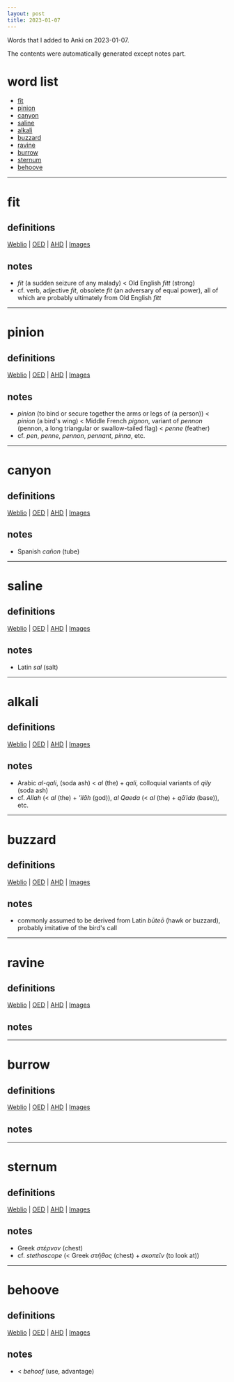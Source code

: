 ```yaml
---
layout: post
title: 2023-01-07
---
```


Words that I added to Anki on 2023-01-07.

The contents were automatically generated except notes part.
# word list
- [fit](#fit)
- [pinion](#pinion)
- [canyon](#canyon)
- [saline](#saline)
- [alkali](#alkali)
- [buzzard](#buzzard)
- [ravine](#ravine)
- [burrow](#burrow)
- [sternum](#sternum)
- [behoove](#behoove)

---

# fit
## definitions
[Weblio](https://ejje.weblio.jp/content_find?query=fit&searchType=exact)
|
[OED](https://www.oed.com/search?q=fit)
|
[AHD](https://www.ahdictionary.com/word/search.html?q=fit)
|
[Images](https://www.google.com/search?tbm=isch&q=fit)

## notes
- *fit* (a sudden seizure of any malady) &lt; Old English *fitt* (strong)
- cf. verb, adjective *fit*, obsolete *fit* (an adversary of equal power), all of which are probably ultimately from Old English *fitt*

---

# pinion
## definitions
[Weblio](https://ejje.weblio.jp/content_find?query=pinion&searchType=exact)
|
[OED](https://www.oed.com/search?q=pinion)
|
[AHD](https://www.ahdictionary.com/word/search.html?q=pinion)
|
[Images](https://www.google.com/search?tbm=isch&q=pinion)

## notes
- *pinion* (to bind or secure together the arms or legs of (a person)) &lt; *pinion* (a bird's wing) &lt; Middle French *pignon*, variant of *pennon* (pennon, a long triangular or swallow-tailed flag) &lt; *penne* (feather)
- cf. *pen*, *penne*, *pennon*, *pennant*, *pinna*, etc.

---

# canyon
## definitions
[Weblio](https://ejje.weblio.jp/content_find?query=canyon&searchType=exact)
|
[OED](https://www.oed.com/search?q=canyon)
|
[AHD](https://www.ahdictionary.com/word/search.html?q=canyon)
|
[Images](https://www.google.com/search?tbm=isch&q=canyon)

## notes
- Spanish *cañon* (tube)

---

# saline
## definitions
[Weblio](https://ejje.weblio.jp/content_find?query=saline&searchType=exact)
|
[OED](https://www.oed.com/search?q=saline)
|
[AHD](https://www.ahdictionary.com/word/search.html?q=saline)
|
[Images](https://www.google.com/search?tbm=isch&q=saline)

## notes
- Latin *sal* (salt)

---

# alkali
## definitions
[Weblio](https://ejje.weblio.jp/content_find?query=alkali&searchType=exact)
|
[OED](https://www.oed.com/search?q=alkali)
|
[AHD](https://www.ahdictionary.com/word/search.html?q=alkali)
|
[Images](https://www.google.com/search?tbm=isch&q=alkali)

## notes
- Arabic *al-qali*, (soda ash) &lt; *al* (the) + *qali*, colloquial variants of *qily* (soda ash)
- cf. *Allah* (&lt; *al* (the) + *'ilāh* (god)), *al Qaeda* (&lt; *al* (the) + *qāʿida* (base)), etc.

---

# buzzard
## definitions
[Weblio](https://ejje.weblio.jp/content_find?query=buzzard&searchType=exact)
|
[OED](https://www.oed.com/search?q=buzzard)
|
[AHD](https://www.ahdictionary.com/word/search.html?q=buzzard)
|
[Images](https://www.google.com/search?tbm=isch&q=buzzard)

## notes
- commonly assumed to be derived from Latin *būteō* (hawk or buzzard), probably imitative of the bird's call

---

# ravine
## definitions
[Weblio](https://ejje.weblio.jp/content_find?query=ravine&searchType=exact)
|
[OED](https://www.oed.com/search?q=ravine)
|
[AHD](https://www.ahdictionary.com/word/search.html?q=ravine)
|
[Images](https://www.google.com/search?tbm=isch&q=ravine)

## notes

---

# burrow
## definitions
[Weblio](https://ejje.weblio.jp/content_find?query=burrow&searchType=exact)
|
[OED](https://www.oed.com/search?q=burrow)
|
[AHD](https://www.ahdictionary.com/word/search.html?q=burrow)
|
[Images](https://www.google.com/search?tbm=isch&q=burrow)

## notes

---

# sternum
## definitions
[Weblio](https://ejje.weblio.jp/content_find?query=sternum&searchType=exact)
|
[OED](https://www.oed.com/search?q=sternum)
|
[AHD](https://www.ahdictionary.com/word/search.html?q=sternum)
|
[Images](https://www.google.com/search?tbm=isch&q=sternum)

## notes
- Greek *στέρνον* (chest)
- cf. *stethoscope* (&lt; Greek *στῆθος* (chest) + *σκοπεῖν* (to look at))

---

# behoove
## definitions
[Weblio](https://ejje.weblio.jp/content_find?query=behoove&searchType=exact)
|
[OED](https://www.oed.com/search?q=behoove)
|
[AHD](https://www.ahdictionary.com/word/search.html?q=behoove)
|
[Images](https://www.google.com/search?tbm=isch&q=behoove)

## notes
- &lt; *behoof* (use, advantage)

